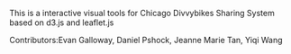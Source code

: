 This is a interactive visual tools for Chicago Divvybikes Sharing System based on d3.js and leaflet.js

Contributors:Evan Galloway, Daniel Pshock, Jeanne Marie Tan, Yiqi Wang
